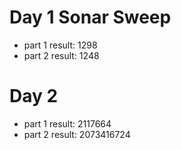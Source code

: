 # Day 1 Sonar Sweep
- part 1 result: 1298
- part 2 result: 1248

# Day 2 
- part 1 result: 2117664
- part 2 result: 2073416724

